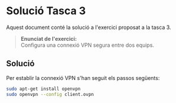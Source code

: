 # Solució Tasca 3

Aquest document conté la solució a l'exercici proposat a la tasca 3.

> **Enunciat de l'exercici:**  
> Configura una connexió VPN segura entre dos equips.

## Solució

Per establir la connexió VPN s'han seguit els passos següents:

```bash
sudo apt-get install openvpn
sudo openvpn --config client.ovpn
